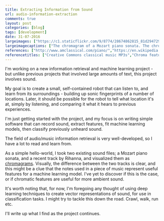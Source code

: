 ```yaml
---
title: Extracting Information from Sound
url: audio-information-extraction
comments: true
layout: post
categories: [blog]
tags: [development]
date: 31-07-2016
largeimages: ["https://c1.staticflickr.com/9/8774/28674862815_81d294729c_o.png","https://c1.staticflickr.com/9/8793/28390725160_573436e935_o.png",]
largeimagecaptions: ["The chromagram of a Mozart piano sonata. The chromagram is a time series (time runs left to right on the x-axis) that breaks sound down into the 12 notes in the well-tempered, western, scale - the 12 notes you find in an octave on a piano. Visually, it's possible to pick out the more common notes in the sonata.","The chromagram of a recent Rihanna track. The track is longer, and hence more dense, but it's possible to tell that the sound is much denser; there are more notes being played at any given time. Thc more common notes look very different from the Mozart sonata","LibRosa for Python","pyAudioAnalysis Library","ACM Multimedia 2013 - Music and Audio Information Retrieval"]
references: ["http://www.amclassical.com/piano/","https://en.wikipedia.org/wiki/Chroma_feature","https://github.com/librosa/librosa","http://journals.plos.org/plosone/article?id=10.1371/journal.pone.0144610","https://acmmm13musicandaudio.files.wordpress.com/2013/10/acmmm13musicandaudio.pdf","https://docs.google.com/presentation/d/1S5Cizi9LFQ7l0bMYtY7gASvOPqxNsQk0-NuP5KWAl-4/pub?slide=id.g14e0b1c9b4_4_17"]
referencetitles: ["Creative Commons classical music MP3s","Chroma features","LibRosa for Python","pyAudioAnalysis - An Open-Source Python Library for Audio Signal Analysis","ACM tutorial on Audio and Music Information Retrieval","iHeartRadio - Mapping the world of music into vector spaces"]
---
```

I'm working on a new information retrieval and machine learning project - but unlike previous projects that involved large amounts of text, this project involves sound. 

My goal is to create a small, self-contained robot that can listen to, and learn from its surroundings - building up sonic fingerprints of a number of locations. Later, it should be possible for the robot to tell what location it's at, simply by listening, and comparing it what it hears to previous experiences. 

I'm just getting started with the project, and my focus is on writing simple software that can record sound, extract features, fit machine learning models, then classify previously unheard sound. 

The field of audio/music information retrieval is very well-developed, so I have a lot to read and learn from. 

As a simple hello-world, I took two existing sound files; a Mozart piano sonata, and a recent track by Rihanna, and visualized them as [chromagrams]("https://en.wikipedia.org/wiki/Chroma_feature"). Visually, the difference between the two tracks is clear, and this might be a clue that the notes used in a piece of music represent useful features for a machine learning model. I've yet to discover if this is the case, or if chromatic features are useful for more ambient sound.

It's worth noting that, for now, I'm foregoing any thought of using deep learning techniques to create vector representations of sound, for use in classification tasks. I might try to tackle this down the road. Crawl, walk, run etc. 

I'll write up what I find as the project continues.